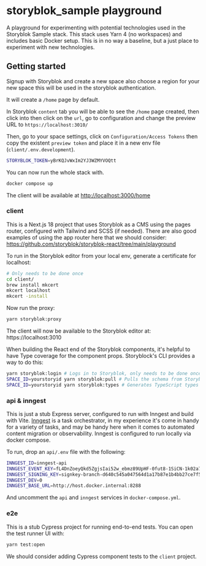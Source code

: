 # storyblok_sample playground

A playground for experimenting with potential technologies used in the Storyblok Sample stack. This stack uses Yarn 4 (no workspaces) and includes basic Docker setup. This is in no way a baseline, but a just place to experiment with new technologies.

## Getting started

Signup with Storyblok and create a new space also choose a region for your new space this will be used in the storyblok authentication.

It will create a `/home` page by default.

In Storyblok `content` tab  you will be able to see the `/home` page created, then click into then click on the `url`, go to configuration and change the preview URL to `https://localhost:3010/`

Then, go to your space settings, click on `Configuration/Access Tokens` then copy the existent `preview token` and place it in a new env file (`client/.env.development`).

```bash
STORYBLOK_TOKEN=yBrKQJvWxIm2YJ3WZMYVOQtt
```

You can now run the whole stack with.
```bash
docker compose up
```

The client will be available at [http://localhost:3000/home](http://localhost:3000/home)

### client

This is a Next.js 18 project that uses Storyblok as a CMS using the pages router, configured with Tailwind and SCSS (if needed). There are also good examples of using the app router here that we should consider:
https://github.com/storyblok/storyblok-react/tree/main/playground

To run in the Storyblok editor from your local env, generate a certificate for localhost:
```bash
# Only needs to be done once
cd client/
brew install mkcert
mkcert localhost
mkcert -install
```

Now run the proxy:
```bash
yarn storyblok:proxy
```

The client will now be available to the Storyblok editor at: https://localhost:3010

When building the React end of the Storyblok components, it's helpful to have Type coverage for the component props. Storyblock's CLI provides a way to do this:
```bash
yarn storyblok:login # Logs in to Storyblok, only needs to be done once
SPACE_ID=yourstoryid yarn storyblok:pull # Pulls the schema from Storyblok as JSON
SPACE_ID=yourstoryid yarn storyblok:types # Generates TypeScript types from the JSON
```

### api & inngest
This is just a stub Express server, configured to run with Inngest and build with Vite. [Inngest](https://www.inngest.com/) is a task orchestrator, in my experience it's come in handy for a variety of tasks, and may be handy here when it comes to automated content migration or observability. Inngest is configured to run locally via docker compose.

To run, drop an `api/.env` file with the following:
```bash
INNGEST_ID=inngest-api
INNGEST_EVENT_KEY=fL4DnZoeyQkd5ZgjsIai52w_ebmz89UpHF-0fut8-1SiCN-1k02a7gh48M8v0fHiLSvjhwZ_OmBOX00MUpA2GQ
INNGEST_SIGNING_KEY=signkey-branch-d640c545a047564d1a17b87e1b4bb27ce7f512405aecad133f0d3aaf4b4b1bd8
INNGEST_DEV=0
INNGEST_BASE_URL=http://host.docker.internal:8288
```

And uncomment the `api` and `inngest` services in `docker-compose.yml`.

### e2e
This is a stub Cypress project for running end-to-end tests. You can open the test runner UI with:
```bash
yarn test:open
```

We should consider adding Cypress component tests to the `client` project.
